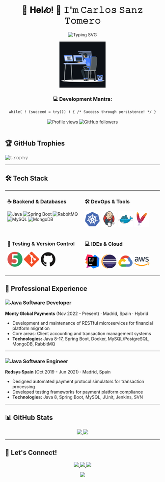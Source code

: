 <h1 align="center">
  🚀 𝐇𝐞𝐥𝓁𝑜! 👋 𝙸'𝚖 𝙲𝚊𝚛𝚕𝚘𝚜 𝚂𝚊𝚗𝚣 𝚃𝚘𝚖𝚎𝚛𝚘
</h1>

<p align="center">
  <img src="https://readme-typing-svg.demolab.com?font=Fira+Code&size=22&duration=3000&pause=1000&color=00C4FF&center=true&vCenter=true&width=435&lines=Java+Backend+Developer;Spring+Boot+Specialist;REST+API+Designer;Microservices+Architect" alt="Typing SVG" />
</p>

<div align="center">
  <img height="150" src="https://raw.githubusercontent.com/SubhadeepZilong/SubhadeepZilong/main/icons/animation_500_kxa883sd.gif" alt="Coding GIF">
  <h3 align="center">💻 Development Mantra:</h3>
  <code>while( ! (succeed = try()) ) { /* Success through persistence! */ }</code>
</div>

<br/>

<div align="center">
  <img src="https://komarev.com/ghpvc/?username=raclosdev&style=flat-square&color=blue" alt="Profile views">
  <img src="https://img.shields.io/github/followers/raclosdev?label=Followers&style=social" alt="GitHub followers">
</div>

<br/>

## 🏆 GitHub Trophies
![𝚝𝚛𝚘𝚙𝚑𝚢](https://github-profile-trophy.vercel.app/?username=raclosdev&column=9&margin-w=15&margin-h=15&no-bg=true&no-frame=true&theme=onedark)

---

## 🛠️ Tech Stack

<table align="center">
  <tr>
    <td valign="top" width="50%">
    
### ☕ Backend & Databases
<p align="left">
  <img src="https://cdn.worldvectorlogo.com/logos/java.svg" alt="Java" width="50" height="50"/>
  <img src="https://www.vectorlogo.zone/logos/springio/springio-icon.svg" alt="Spring Boot" width="50" height="50"/>
  <img src="https://www.vectorlogo.zone/logos/rabbitmq/rabbitmq-icon.svg" alt="RabbitMQ" width="50" height="50"/>
  <img src="https://www.vectorlogo.zone/logos/mysql/mysql-icon.svg" alt="MySQL" width="50" height="50"/>
  <img src="https://www.vectorlogo.zone/logos/mongodb/mongodb-icon.svg" alt="MongoDB" width="50" height="50"/>
</p>
    </td>
    <td valign="top" width="50%">
    
### 🛠️ DevOps & Tools
<p align="left">
  <img src="https://github.com/RaclosDev/RaclosDev/blob/main/icons/DevOps%26Tools/Kubernetes.png" alt="Kubernetes" width="50" height="50"/>
  <img src="https://github.com/RaclosDev/RaclosDev/blob/main/icons/DevOps%26Tools/Jenkins.png" alt="Jenkins" width="50" height="50"/>
  <img src="https://github.com/RaclosDev/RaclosDev/blob/main/icons/DevOps%26Tools/Docker.png" alt="Docker" width="50" height="50"/>
  <img src="https://github.com/RaclosDev/RaclosDev/blob/main/icons/DevOps%26Tools/ApacheMaven.png" alt="Maven" width="50" height="50"/>
</p>
    </td>
  </tr>
  <tr>
    <td valign="top" width="50%">
    
### 🔧 Testing & Version Control
<p align="left">
  <img src="https://github.com/RaclosDev/RaclosDev/blob/main/icons/Testing%26VersionControl/JUnit.png" alt="JUnit" width="50" height="50"/>
  <img src="https://github.com/RaclosDev/RaclosDev/blob/main/icons/Testing%26VersionControl/Git.png" alt="Git" width="50" height="50"/>
  <img src="https://github.com/RaclosDev/RaclosDev/blob/main/icons/Testing%26VersionControl/GitHub.png" alt="GitHub" width="50" height="50"/>

</p>
    </td>
    <td valign="top" width="50%">
    
### 💻 IDEs & Cloud
<p align="left">
  <img src="https://github.com/RaclosDev/RaclosDev/blob/main/icons/ides%26cloud/IntelliJIDEA.png" alt="IntelliJ" width="50" height="50"/>
  <img src="https://github.com/RaclosDev/RaclosDev/blob/main/icons/ides%26cloud/EclipseIDE.png" alt="Eclipse" width="50" height="50"/>
  <img src="https://github.com/RaclosDev/RaclosDev/blob/main/icons/ides%26cloud/GoogleCloud.png" alt="GCP" width="50" height="50"/>
  <img src="https://github.com/RaclosDev/RaclosDev/blob/main/icons/ides%26cloud/AWS.png" alt="AWS" width="50" height="50"/>
</p>
    </td>
  </tr>
</table>

## 💼 Professional Experience

### <img align="left" height="30" src="https://cdn.theorg.com/c1cb88e2-455d-4155-abee-91dba58f8376_thumb.jpg" /> **Java Software Developer**  
**Monty Global Payments** (Nov 2022 - Present) · Madrid, Spain · Hybrid  

- Development and maintenance of RESTful microservices for financial platform migration  
- Core areas: Client accounting and transaction management systems  
- **Technologies:** Java 8-17, Spring Boot, Docker, MySQL/PostgreSQL, MongoDB, RabbitMQ  

---

### <img align="left" height="30" src="https://www.slowbarcelona.es/wp-content/uploads/2019/06/logo-redsys1-870x352.png" /> **Java Software Engineer**  
**Redsys Spain** (Oct 2019 - Jun 2021) · Madrid, Spain  

- Designed automated payment protocol simulators for transaction processing  
- Developed testing frameworks for payment platform compliance  
- **Technologies:** Java 8, Spring Boot, MySQL, JUnit, Jenkins, SVN  

---

## 📊 GitHub Stats

<div align="center">
  <a href="https://github.com/raclosdev">
    <img width="49%" src="https://github-readme-stats.vercel.app/api?username=raclosdev&show_icons=true&theme=radical&count_private=true&include_all_commits=true"/>
  </a>
  <a href="https://github.com/raclosdev">
    <img width="41%" src="https://github-readme-stats.vercel.app/api/top-langs/?username=raclosdev&layout=compact&theme=radical&langs_count=8" />
  </a>
</div>

---

## 🤝 Let's Connect!

<p align="center">
  <a href="https://www.linkedin.com/in/carlos-sanz-tomero/">
    <img src="https://img.icons8.com/color/96/000000/linkedin.png" width="60"/>
  </a>
  <a href="mailto:tuemail@example.com">
    <img src="https://img.icons8.com/color/96/000000/gmail.png" width="60"/>
  </a>
  <a href="https://github.com/raclosdev">
    <img src="https://img.icons8.com/fluent/96/000000/github.png" width="60"/>
  </a>
</p>

<div align="center">
  <img src="https://capsule-render.vercel.app/api?type=waving&color=gradient&height=100&section=footer&animation=twinkling"/>
</div>

